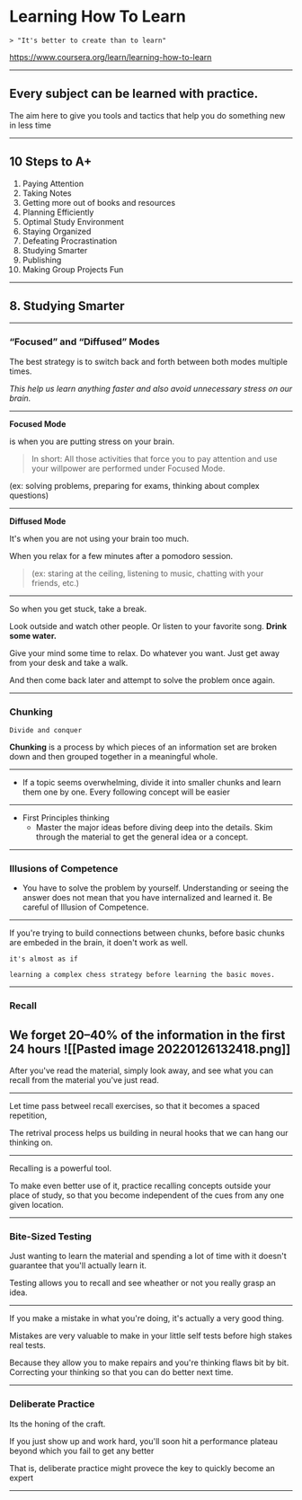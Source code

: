 # Learning How To Learn
	> "It's better to create than to learn"
	
https://www.coursera.org/learn/learning-how-to-learn

---

## Every subject can be learned with practice.


The aim here to give you tools and tactics that help you do something new in less time

---

## 10 Steps to A+

1. Paying Attention
2. Taking Notes
3. Getting more out of books and resources
4. Planning Efficiently
5. Optimal Study Environment
6. Staying Organized
7. Defeating Procrastination
8. Studying Smarter
9. Publishing
10. Making Group Projects Fun
---

## 8. Studying Smarter

---

### “Focused” and “Diffused” Modes

The best strategy is to switch back and forth between both modes multiple times.

_This help us learn anything faster and also avoid unnecessary stress on our brain._

---
**Focused Mode** 

is when you are putting stress on your brain.

> In short: All those activities that force you to pay attention and use your willpower are performed under Focused Mode.

(ex: solving problems, preparing for exams, thinking about complex questions)

---
**Diffused Mode** 

It's when you are not using your brain too much. 

When you relax for a few minutes after a pomodoro session.

> (ex: staring at the ceiling, listening to music, chatting with your friends, etc.)

---
So when you get stuck, take a break.

Look outside and watch other people. Or listen to your favorite song. **Drink some water.**

Give your mind some time to relax. Do whatever you want. Just get away from your desk and take a walk.

And then come back later and attempt to solve the problem once again.

---

### Chunking
	Divide and conquer

**Chunking** is a process by which pieces of an information set are broken down and then grouped together in a meaningful whole. 

---

-   If a topic seems overwhelming, divide it into smaller chunks and learn them one by one. Every following concept will be easier
---
- First Principles thinking
	- Master the major ideas before diving deep into the details. Skim through the material to get the general idea or a concept.

---
### Illusions of Competence

-   You have to solve the problem by yourself. Understanding or seeing the answer does not mean that you have internalized and learned it. Be careful of Illusion of Competence.

---
If you're trying to build connections between chunks, before basic chunks are embeded in the brain, it doen't work as well.
	
	it's almost as if 
	
	learning a complex chess strategy before learning the basic moves.

---

### Recall

We forget 20–40% of the information in the first 24 hours
![[Pasted image 20220126132418.png]]
---

After you've read the material, simply look away, and see what you can recall from the material you've just read. 

---

Let time pass betweel recall exercises, so that it becomes a spaced repetition, 

The retrival process helps us building in neural hooks that we can hang our thinking on.

---

Recalling is a powerful tool. 

To make even better use of it, practice recalling concepts outside your place of study, so that you become independent of the cues from any one given location.
	
---

### Bite-Sized Testing

Just wanting to learn the material and spending a lot of time with it doesn't guarantee that you'll actually learn it. 

Testing allows you to recall and see wheather or not you really grasp an idea. 

---

If you make a mistake in what you're doing, it's actually a very good thing. 

Mistakes are very valuable to make in your little self tests before high stakes real tests.

Because they allow you to make repairs and you're thinking flaws bit by bit. Correcting your thinking so that you can do better next time.

---
### Deliberate Practice

Its the honing of the craft.

If you just show up and work hard, you'll soon hit a performance plateau beyond which you fail to get any better

That is, deliberate practice might provece the key to quickly become an expert

---
